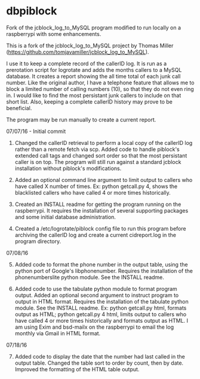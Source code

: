 # dbpiblock
Fork of the jcblock_log_to_MySQL program modified to run locally on a raspberrypi with some enhancements.

This is a fork of the jcblock_log_to_MySQL project by Thomas Miller (https://github.com/tomjavamiller/jcblock_log_to_MySQL).

I use it to keep a complete record of the callerID log.  It is run as a prerotation script for logrotate and adds the months callers to a MySQL database. It creates a report showing the all time total of each junk call number.
Like the original author, I have a telephone feature that allows me to block a limited number of calling numbers (10), so that they do not even ring in. I would like to find the most persistant junk callers to include on that short list. Also, keeping a complete callerID history may prove to be beneficial.

The program may be run manually to create a current report.

07/07/16 - Initial commit

1) Changed the callerID retrieval to perform a local copy of the callerID log rather than a remote fetch via scp. Added code to handle piblock's extended call tags and changed sort order so that the most persistant caller is on top. The program will still run against a standard jcblock installation without piblock's modifications.

2) Added an optional command line argument to limit output to callers who have called X number of times. 
   Ex: python getcall.py 4, shows the blacklisted callers who have called 4 or more times historically.
		
3) Created an INSTALL readme for getting the program running on the raspberrypi. It requires the installation of several supporting packages and some initial database administration.

4) Created a /etc/logrotate/piblock config file to run this program before archiving the callerID log and create a current cidreport.log in the program directory.
       
07/08/16

5) Added code to format the phone number in the output table, using the python port of Google's libphonenumber. Requires the installation of the phonenumberslite python module. See the INSTALL readme.

6) Added code to use the tabulate python module to format program output. Added an optional second argument to instruct program to output in HTML format.  Requires the installation of the tabulate python module. See the INSTALL readme.
Ex: python getcall.py html, formats output as HTML; python getcall.py 4 html, limits output to callers who have called 4 or more times historically and formats output as HTML. 
I am using Exim and bsd-mailx on the raspberrypi to email the log monthly via Gmail in HTML format.

07/18/16

7) Added code to display the date that the number had last called in the output table. Changed the table sort to order by count, then by date.
Improved the formatting of the HTML table output.  
